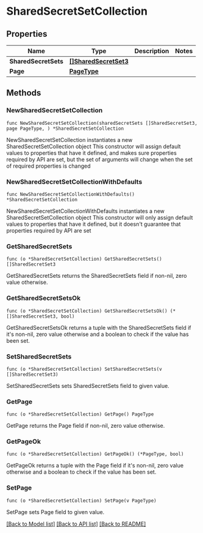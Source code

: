 # SharedSecretSetCollection

## Properties

Name | Type | Description | Notes
------------ | ------------- | ------------- | -------------
**SharedSecretSets** | [**[]SharedSecretSet3**](SharedSecretSet3.md) |  | 
**Page** | [**PageType**](PageType.md) |  | 

## Methods

### NewSharedSecretSetCollection

`func NewSharedSecretSetCollection(sharedSecretSets []SharedSecretSet3, page PageType, ) *SharedSecretSetCollection`

NewSharedSecretSetCollection instantiates a new SharedSecretSetCollection object
This constructor will assign default values to properties that have it defined,
and makes sure properties required by API are set, but the set of arguments
will change when the set of required properties is changed

### NewSharedSecretSetCollectionWithDefaults

`func NewSharedSecretSetCollectionWithDefaults() *SharedSecretSetCollection`

NewSharedSecretSetCollectionWithDefaults instantiates a new SharedSecretSetCollection object
This constructor will only assign default values to properties that have it defined,
but it doesn't guarantee that properties required by API are set

### GetSharedSecretSets

`func (o *SharedSecretSetCollection) GetSharedSecretSets() []SharedSecretSet3`

GetSharedSecretSets returns the SharedSecretSets field if non-nil, zero value otherwise.

### GetSharedSecretSetsOk

`func (o *SharedSecretSetCollection) GetSharedSecretSetsOk() (*[]SharedSecretSet3, bool)`

GetSharedSecretSetsOk returns a tuple with the SharedSecretSets field if it's non-nil, zero value otherwise
and a boolean to check if the value has been set.

### SetSharedSecretSets

`func (o *SharedSecretSetCollection) SetSharedSecretSets(v []SharedSecretSet3)`

SetSharedSecretSets sets SharedSecretSets field to given value.


### GetPage

`func (o *SharedSecretSetCollection) GetPage() PageType`

GetPage returns the Page field if non-nil, zero value otherwise.

### GetPageOk

`func (o *SharedSecretSetCollection) GetPageOk() (*PageType, bool)`

GetPageOk returns a tuple with the Page field if it's non-nil, zero value otherwise
and a boolean to check if the value has been set.

### SetPage

`func (o *SharedSecretSetCollection) SetPage(v PageType)`

SetPage sets Page field to given value.



[[Back to Model list]](../README.md#documentation-for-models) [[Back to API list]](../README.md#documentation-for-api-endpoints) [[Back to README]](../README.md)


